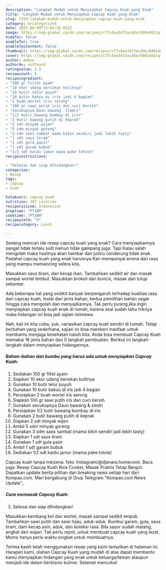 ```yaml
---
description: "Langkah Mudah untuk Menyiapkan Capcay Kuah yang Enak"
title: "Langkah Mudah untuk Menyiapkan Capcay Kuah yang Enak"
slug: 2319-langkah-mudah-untuk-menyiapkan-capcay-kuah-yang-enak
category: Uncategorized
date: 2022-08-09T13:04:16.022Z
image: https://img-global.cpcdn.com/recipes/c7fc4aa3472acdde/680x482cq70/capcay-kuah-foto-resep-utama.jpg
hideToc: false
enableToc: true
enableTocContent: false
thumbnail: https://img-global.cpcdn.com/recipes/c7fc4aa3472acdde/680x482cq70/capcay-kuah-foto-resep-utama.jpg
cover: https://img-global.cpcdn.com/recipes/c7fc4aa3472acdde/680x482cq70/capcay-kuah-foto-resep-utama.jpg
author: Admin
authorAv: notfound
ratingvalue: 3.9
reviewcount: 4
recipeingredient:
- "100 gr fillet ayam"
- "10 ekor udang bersikan kulitnya"
- "10 butir telur puyuh"
- "10 butir bakso di iris jadi 4 bagian"
- "2 buah wortel iris serong"
- "100 gr sawi putih iris dan cuci bersih"
- "secukupnya Daun bawang  sledri"
- "1/2 butir bawang bombay di iris"
- "2 butir bawang putih di keprak"
- "2 sdt minyak wijen"
- "5 sdm minyak goreng"
- "3 sdm saos sambal mama bikin sendiri jadi lebih tasty"
- "1 sdt saus tiram"
- "1 sdt gula pasir"
- "1 sdt garam bubuk"
- "1/2 sdt kaldu jamur mama pake totole"
recipeinstructions:

- "Selesai dan siap dihidangkan!"
categories:
- Resep
tags:
- capcay
- kuah

katakunci: capcay kuah 
nutrition: 297 calories
recipecuisine: Indonesian
preptime: "PT10M"
cooktime: "PT38M"
recipeyield: "4"
recipecategory: Lunch

---
```



Sedang mencari ide resep capcay kuah yang enak? Cara menyiapkannya sangat tidak terlalu sulit namun tidak gampang juga. Tapi Kalau salah mengolah maka hasilnya akan hambar dan justru cenderung tidak enak. Padahal capcay kuah yang enak harusnya Kan mempunyai aroma dan rasa yang mampu memancing selera kita.


Masukkan saus tiram, dan kecap ikan. Tambahkan sedikit air dan masak sampai wortel lembut. Masukkan brokoli dan buncis, masak dan tutup sebentar.

Ada beberapa hal yang sedikit banyak berpengaruh terhadap kualitas rasa dari capcay kuah, mulai dari jenis bahan, kedua pemilihan bahan segar hingga cara mengolah dan menyajikannya. Tak perlu pusing jika ingin menyiapkan capcay kuah enak di rumah, karena asal sudah tahu triknya maka hidangan ini bisa jadi sajian istimewa.


Nah, kali ini kita coba, yuk, variasikan capcay kuah sendiri di rumah. Tetap berbahan yang sederhana, sajian ini bisa memberi manfaat untuk membantu menjaga kesehatan tubuh kita. Anda bisa membuat Capcay Kuah memakai 16 jenis bahan dan 0 langkah pembuatan. Berikut ini langkah-langkah dalam menyiapkan hidangannya.

<!--inarticleads1-->

##### Bahan-bahan dan bumbu yang harus ada untuk menyiapkan Capcay Kuah:

1. Sediakan 100 gr fillet ayam
1. Siapkan 10 ekor udang bersikan kulitnya
1. Gunakan 10 butir telur puyuh
1. Gunakan 10 butir bakso di iris jadi 4 bagian
1. Persiapkan 2 buah wortel iris serong
1. Siapkan 100 gr sawi putih iris dan cuci bersih
1. Gunakan secukupnya Daun bawang &amp; sledri
1. Persiapkan 1/2 butir bawang bombay di iris
1. Gunakan 2 butir bawang putih di keprak
1. Siapkan 2 sdt minyak wijen
1. Ambil 5 sdm minyak goreng
1. Gunakan 3 sdm saos sambal (mama bikin sendiri jadi lebih tasty)
1. Siapkan 1 sdt saus tiram
1. Gunakan 1 sdt gula pasir
1. Ambil 1 sdt garam bubuk
1. Sediakan 1/2 sdt kaldu jamur (mama pake totole)


Capcay kuah tanpa meizena. foto: Instagram/@djanara.homecook. Baca juga: Resep Capcay Kuah Rice Cooker, Masak Praktis Tetap Bergizi. Dapatkan update berita pilihan dan breaking news setiap hari dari Kompas.com. Mari bergabung di Grup Telegram &#34;Kompas.com News Update&#34;,. 

<!--inarticleads2-->

##### Cara memasak Capcay Kuah:


1. Selesai dan siap dihidangkan!

Masukkan kembang kol dan wortel, masak sampai sedikit empuk. Tambahkan sawi putih dan sawi hijau, aduk-aduk. Bumbui garam, gula, saus tiram, dam kecap asin, aduk, dan koreksi rasa. Bila sayur sudah matang, angkat dari wajan. Tak perlu repot, untuk membuat capcay kuah yang lezat, Moms hanya perlu waktu singkat untuk membuatnya. 

Terima kasih telah menggunakan resep yang kami tampilkan di halaman ini. Harapan kami, olahan Capcay Kuah yang mudah di atas dapat membantu kamu menyiapkan hidangan yang enak untuk keluarga/teman ataupun menjadi ide dalam berbisnis kuliner. Selamat mencoba!
